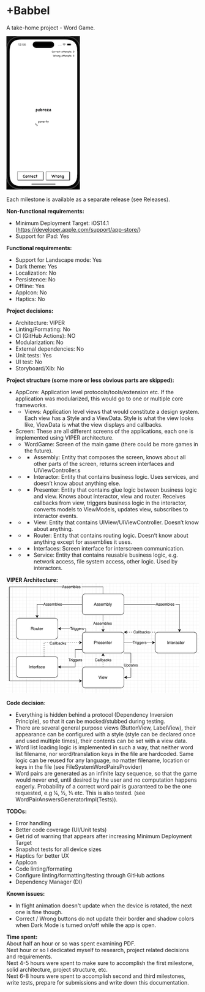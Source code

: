 # +Babbel

A take-home project - Word Game.

![WordGame.gif](WordGame.gif)

Each milestone is available as a separate release (see Releases).

**Non-functional requirements:**
- Minimum Deployment Target: iOS14.1 (https://developer.apple.com/support/app-store/)
- Support for iPad: Yes

**Functional requirements:**
- Support for Landscape mode: Yes
- Dark theme: Yes
- Localization: No
- Persistence: No
- Offline: Yes
- AppIcon: No
- Haptics: No

**Project decisions:**
- Architecture: VIPER
- Linting/Formating: No
- CI (GitHub Actions): NO
- Modularization: No
- External dependencies: No
- Unit tests: Yes
- UI test: No
- Storyboard/Xib: No

**Project structure (some more or less obvious parts are skipped):**
- AppCore: Application level protocols/tools/extension etc. If the application was modularized, this would go to one or multiple core frameworks.
- - Views: Application level views that would constitute a design system. Each view has a Style and a ViewData. Style is what the view looks like, ViewData is what the view displays and callbacks.
- Screen: These are all different screens of the applications, each one is implemented using VIPER architecture.
- - WordGame: Screen of the main game (there could be more games in the future).
- - - Assembly: Entity that composes the screen, knows about all other parts of the screen, returns screen interfaces and UIViewController.s
- - - Interactor: Entity that contains business logic. Uses services, and doesn’t know about anything else. 
- - - Presenter: Entity that contains glue logic between business logic and view. Knows about interactor, view and router. Receives callbacks from view, triggers business logic in the interactor, converts models to ViewModels, updates view, subscribes to interactor events.
- - - View: Entity that contains UIView/UIViewController. Doesn’t know about anything.
- - - Router: Entity that contains routing logic. Doesn’t know about anything except for assemblies it uses.
- - - Interfaces: Screen interface for interscreen communication.
- - - Service:  Entity that contains reusable business logic, e.g. network access, file system access, other logic. Used by interactors.

**VIPER Architecture:**
![VIPER.png](VIPER.png)  

**Code decision**:
- Everything is hidden behind a protocol (Dependency Inversion Principle), so that it can be mocked/stubbed during testing. 
- There are several general purpose views (ButtonView, LabelView), their appearance can be configured with a style (style can be declared once and used multiple times), their contents can be set with a view data. 
- Word list loading logic is implemented in such a way, that neither word list filename, nor word/translation keys in the file are hardcoded. Same logic can be reused for any language, no matter filename, location or keys in the file (see FileSystemWordPairsProvider)
- Word pairs are generated as an infinite lazy sequence, so that the game would never end, until desired by the user and no computation happens eagerly. Probability of a correct word pair is guaranteed to be the one requested, e.g ¼, ½, ⅕ etc. This is also tested. 
(see WordPairAnswersGeneratorImpl(Tests)).

**TODOs:**
- Error handling
- Better code coverage (UI/Unit tests)
- Get rid of warning that appears after increasing Minimum Deployment Target
- Snapshot tests for all device sizes
- Haptics for better UX
- AppIcon
- Code linting/formating
- Configure linting/formatting/testing through GitHub actions
- Dependency Manager (DI)

**Known issues:**
- In flight animation doesn't update when the device is rotated, the next one is fine though.
- Correct / Wrong buttons do not update their border and shadow colors when Dark Mode is turned on/off while the app is open.


**Time spent:**  
About half an hour or so was spent examining PDF.  
Next hour or so I dedicated myself to research, project related decisions and requirements.  
Next 4-5 hours were spent to make sure to accomplish the first milestone, solid architecture, project structure, etc.  
Next 6-8 hours were spent to accomplish second and third milestones, write tests, prepare for submissions and write down this documentation.  
